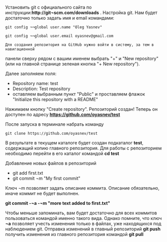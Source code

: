 Установить git с официального сайта по инструкции:**http://git¬scm.com/downloads**
. Настройка git. Нам будет достаточно только задать имя и email командами: 

    git config ¬¬global user.name "Oleg Yasnev" 

    git config ¬¬global user.email oyasnev@gmail.com

    Для создания репозитория на GitHub нужно войти в систему, за тем в навигационной

панели сверху рядом с вашим именем выбрать "+" и "New repository" (или на главной    странице зеленая кнопка "+ New repository").

 Далее заполняем поля: 
* Repository name: test 
* Description: Test repository 
* оставляем выбранным пункт "Public" и проставляем флажок "Initialize this repository with a README" 

Нажимаем кнопку "Create repository". Репозиторий создан! Теперь он доступен по адресу   **https://github.com/oyasnev/test**

 После запуска в терминале набрать команду 

    git clone https://github.com/oyasnev/test 

В результате в текущем каталоге будет создан подкаталог **test**, содержащий
копию главного репозитория. Для работы с репозиторием необходимо перейти в его
каталог командой **cd test**

Добавление новых файлов в репозиторий
- git add first.txt
- git commit ¬m "My first commit" 

Ключ  ¬m позволяет задать описание коммита. Описание обязательно, иначе
коммит не будет выполнен.  

 **git commit -¬a -¬m "more text added to first.txt"**

Чтобы меньше запоминать, вам будет достаточно для всех коммитов пользоваться командой именно такого вида. Однако помните, что ключ **¬a** позволяет учесть изменения только в файлах, уже находящихся под наблюдением git.
Отправка изменений в главный репозиторий **git push**
получить изменения из главного
репозитория командой **git pull**

